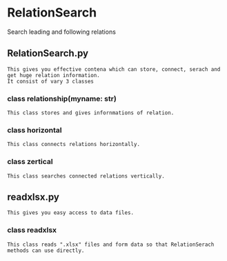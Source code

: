# RelationSearch
Search leading and following relations

## RelationSearch.py
    This gives you effective contena which can store, connect, serach and get huge relation information.
    It consist of vary 3 classes

### class relationship(myname: str)
    This class stores and gives infornmations of relation.

### class horizontal
    This class connects relations horizontally.

### class zertical
    This class searches connected relations vertically.

## readxlsx.py
    This gives you easy access to data files.

### class readxlsx
    This class reads ".xlsx" files and form data so that RelationSerach methods can use directly.